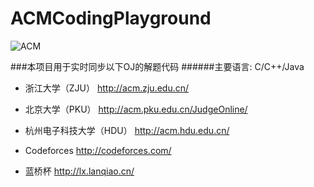 ACMCodingPlayground
====
![ACM](http://acm.fzu.edu.cn/ouracm/upload/53c18599b3c86.png)


###本项目用于实时同步以下OJ的解题代码
######主要语言: C/C++/Java

* 浙江大学（ZJU）
http://acm.zju.edu.cn/

* 北京大学（PKU）
http://acm.pku.edu.cn/JudgeOnline/

* 杭州电子科技大学（HDU）
http://acm.hdu.edu.cn/

* Codeforces
http://codeforces.com/

* 蓝桥杯
http://lx.lanqiao.cn/
